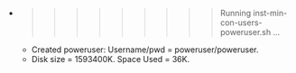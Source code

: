 * >>>>>>>>> Running inst-min-con-users-poweruser.sh ...
  * Created poweruser: Username/pwd = poweruser/poweruser.
  * Disk size = 1593400K. Space Used = 36K.
